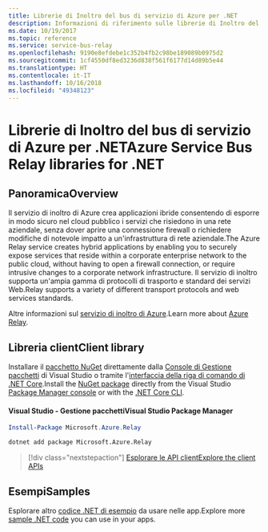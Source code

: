 ```yaml
---
title: Librerie di Inoltro del bus di servizio di Azure per .NET
description: Informazioni di riferimento sulle librerie di Inoltro del bus di servizio di Azure per .NET
ms.date: 10/19/2017
ms.topic: reference
ms.service: service-bus-relay
ms.openlocfilehash: 9190e8efdebe1c352b4fb2c98be189089b0975d2
ms.sourcegitcommit: 1cf4550df8ed3236d838f561f6177d14d89b5e44
ms.translationtype: HT
ms.contentlocale: it-IT
ms.lasthandoff: 10/16/2018
ms.locfileid: "49348123"
---
```

# <a name="azure-service-bus-relay-libraries-for-net"></a><span data-ttu-id="979c0-103">Librerie di Inoltro del bus di servizio di Azure per .NET</span><span class="sxs-lookup"><span data-stu-id="979c0-103">Azure Service Bus Relay libraries for .NET</span></span>

## <a name="overview"></a><span data-ttu-id="979c0-104">Panoramica</span><span class="sxs-lookup"><span data-stu-id="979c0-104">Overview</span></span>

<span data-ttu-id="979c0-105">Il servizio di inoltro di Azure crea applicazioni ibride consentendo di esporre in modo sicuro nel cloud pubblico i servizi che risiedono in una rete aziendale, senza dover aprire una connessione firewall o richiedere modifiche di notevole impatto a un'infrastruttura di rete aziendale.</span><span class="sxs-lookup"><span data-stu-id="979c0-105">The Azure Relay service creates hybrid applications by enabling you to securely expose services that reside within a corporate enterprise network to the public cloud, without having to open a firewall connection, or require intrusive changes to a corporate network infrastructure.</span></span> <span data-ttu-id="979c0-106">Il servizio di inoltro supporta un'ampia gamma di protocolli di trasporto e standard dei servizi Web.</span><span class="sxs-lookup"><span data-stu-id="979c0-106">Relay supports a variety of different transport protocols and web services standards.</span></span>
          
<span data-ttu-id="979c0-107">Altre informazioni sul [servizio di inoltro di Azure](/azure/service-bus-relay/relay-what-is-it).</span><span class="sxs-lookup"><span data-stu-id="979c0-107">Learn more about [Azure Relay](/azure/service-bus-relay/relay-what-is-it).</span></span>

## <a name="client-library"></a><span data-ttu-id="979c0-108">Libreria client</span><span class="sxs-lookup"><span data-stu-id="979c0-108">Client library</span></span>

<span data-ttu-id="979c0-109">Installare il [pacchetto NuGet](https://www.nuget.org/packages/Microsoft.Azure.Relay) direttamente dalla [Console di Gestione pacchetti][PackageManager] di Visual Studio o tramite l'[interfaccia della riga di comando di .NET Core][DotNetCLI].</span><span class="sxs-lookup"><span data-stu-id="979c0-109">Install the [NuGet package](https://www.nuget.org/packages/Microsoft.Azure.Relay) directly from the Visual Studio [Package Manager console][PackageManager] or with the [.NET Core CLI][DotNetCLI].</span></span>

#### <a name="visual-studio-package-manager"></a><span data-ttu-id="979c0-110">Visual Studio - Gestione pacchetti</span><span class="sxs-lookup"><span data-stu-id="979c0-110">Visual Studio Package Manager</span></span>

```powershell
Install-Package Microsoft.Azure.Relay
```

```bash
dotnet add package Microsoft.Azure.Relay
```

> [!div class="nextstepaction"]
> [<span data-ttu-id="979c0-111">Esplorare le API client</span><span class="sxs-lookup"><span data-stu-id="979c0-111">Explore the client APIs</span></span>](/dotnet/api/overview/azure/relay/client)

## <a name="samples"></a><span data-ttu-id="979c0-112">Esempi</span><span class="sxs-lookup"><span data-stu-id="979c0-112">Samples</span></span>

<span data-ttu-id="979c0-113">Esplorare altro [codice .NET di esempio](https://azure.microsoft.com/resources/samples/?platform=dotnet) da usare nelle app.</span><span class="sxs-lookup"><span data-stu-id="979c0-113">Explore more [sample .NET code](https://azure.microsoft.com/resources/samples/?platform=dotnet) you can use in your apps.</span></span>

[PackageManager]: https://docs.microsoft.com/nuget/tools/package-manager-console
[DotNetCLI]: https://docs.microsoft.com/dotnet/core/tools/dotnet-add-package